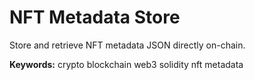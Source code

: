 # NFT Metadata Store

Store and retrieve NFT metadata JSON directly on-chain.

**Keywords:** crypto blockchain web3 solidity nft metadata
